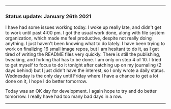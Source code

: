 ***

### Status update: January 26th 2021

I have had some issues working today. I woke up really late, and didn't get to work until past 4:00 pm. I got the usual work done, along with file system organization, which made me feel productive, despite not really doing anything. I just haven't been knowing what to do lately. I have been trying to work on finalizing 16 small image repos, but I am hesitant to do it, as I get tired of writing the README files very quickly. There is still the publishing, tweaking, and forking that has to be done. I am only on step 4 of 10. I tried to get myself to focus to do it tonight after catching up on my journaling (2 days behind) but I just didn't have the interest, so I only wrote a daily status. Wednesday is the only day until Friday where I have a chance to get a lot done on it, I hope I do better tomorrow.

Today was an OK day for development. I again hope to try and do better tomorrow. I really have had too many bad days in a row.
 
***
